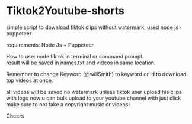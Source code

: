 # Tiktok2Youtube-shorts
simple script to download tiktok clips without watermark, used node js+ puppeteer

requirements:
Node Js + Puppeteer 

How to use:
node tiktok in terminal or command prompt.   
result will be saved in names.txt and videos in same location.

Remember to change Keyword (@willSmith) to keyword or id to download top videos at once.

all videos will be saved no watermark unless tiktok user upload his clips with logo
now u can bulk upload to your youtube channel with just click make sure to not take a copyright music or videos!

Cheers
